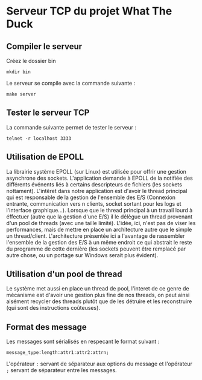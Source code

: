 # Serveur TCP du projet What The Duck

## Compiler le serveur

Créez le dossier bin

`` mkdir bin ``

Le serveur se compile avec la commande suivante :

`` make server ``

## Tester le serveur TCP

La commande suivante permet de tester le serveur :

``telnet -r localhost 3333 ``

## Utilisation de EPOLL
La librairie système EPOLL (sur Linux) est utilisée pour offrir une gestion asynchrone des sockets. L'application demande à EPOLL de la notifiée des différents événents liés à certains descripteurs de fichiers (les sockets nottament). L'intêret dans notre application est d'avoir le thread principal qui est responsable de la gestion de l'ensemble des E/S (Connexion entrante, communication vers n clients, socket sortant pour les logs et l'interface graphique...). Lorsque que le thread principal à un travail lourd à éffectuer (autre que la gestion d'une E/S) il le délègue un thread provenant d'un pool de threads (avec une taille limité). L'idée, ici, n'est pas de viser les performances, mais de mettre en place un architecture autre que le simple un thread/client. L'architecture présentée ici a l'avantage de rassembler l'ensemble de la gestion des E/S à un même endroit ce qui abstrait le reste du programme de cette dernière (les sockets peuvent être remplacé par autre chose, ou un portage sur Windows serait plus évident).

## Utilisation d'un pool de thread
Le système met aussi en place un thread de pool, l'interet de ce genre de mécanisme est d'avoir une gestion plus fine de nos threads, on peut ainsi aisément recycler des threads plutôt que de les détruire et les reconstruire (qui sont des instructions coûteuses).

## Format des message
Les messages sont sérialisés en respecant le format suivant : 

``message_type:length:attr1:attr2:attrn;``

L'opérateur ``:`` servant de séparateur aux options du message et l'opérateur ``;`` servant de séparateur entre les messages.